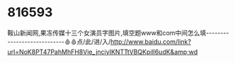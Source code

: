# 816593
鞍山新闻网,果冻传媒十三个女演员字图片,填空题www和com中间怎么填----------------------------🩸🩸点/此/进/入/http://www.baidu.com/link?url=NoK8PT47PahMhFH8Vie_jnciyIKNTTtVBQKpill6udK&amp;wd
